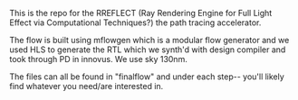 This is the repo for the RREFLECT (Ray Rendering Engine for Full Light Effect via Computational Techniques?) the path tracing accelerator. 

The flow is built using mflowgen which is a modular flow generator and we used HLS to generate the RTL which we synth'd with design compiler and took through PD in innovus. We use sky 130nm.

The files can all be found in "finalflow" and under each step-- you'll likely find whatever you need/are interested in.
